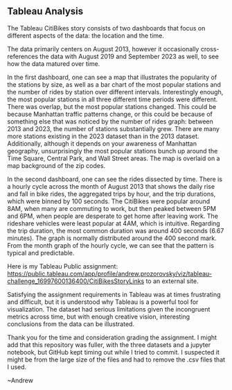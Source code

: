 ## Tableau Analysis

The Tableau CitiBikes story consists of two dashboards that focus on different aspects of the data: the location and the time.

The data primarily centers on August 2013, however it occasionally cross-references the data with August 2019 and September 2023 as well, to see how the data matured over time.

In the first dashboard, one can see a map that illustrates the popularity of the stations by size, as well as a bar chart of the most popular stations and the number of rides by station over different intervals. Interestingly enough, the most popular stations in all three different time periods were different. There was overlap, but the most popular stations changed. This could be because Manhattan traffic patterns change, or this could be because of something else that was noticed by the number of rides graph: between 2013 and 2023, the number of stations substantially grew. There are many more stations existing in the 2023 dataset than in the 2013 dataset. Additionally, although it depends on your awareness of Manhattan geography, unsurprisingly the most popular stations bunch up around the Time Square, Central Park, and Wall Street areas. The map is overlaid on a map background of the zip codes.

In the second dashboard, one can see the rides dissected by time. There is a hourly cycle across the month of August 2013 that shows the daily rise and fall in bike rides, the aggregated trips by hour, and the trip durations, which were binned by 100 seconds. The CitiBikes were popular around 8AM, when many are commuting to work, but then peaked between 5PM and 6PM, when people are desperate to get home after leaving work. The rideshare vehicles were least popular at 4AM, which is intuitive. Regarding the trip duration, the most common duration was around 400 seconds (6.67 minutes). The graph is normally distributed around the 400 second mark. From the month graph of the hourly cycle, we can see that the pattern is typical and predictable.

Here is my Tableau Public assignment: https://public.tableau.com/app/profile/andrew.prozorovsky/viz/tableau-challenge_16997600136400/CitiBikesStoryLinks to an external site. 

Satisfying the assignment requirements in Tableau was at times frustrating and difficult, but it is understood why Tableau is a powerful tool for visualization. The dataset had serious limitations given the incongruent metrics across time, but with enough creative vision, interesting conclusions from the data can be illustrated.

Thank you for the time and consideration grading the assignment. I might add that this repository was fuller, with the three datasets and a jupyter notebook, but GitHub kept timing out while I tried to commit. I suspected it might be from the large size of the files and had to remove the .csv files that I used.

~Andrew